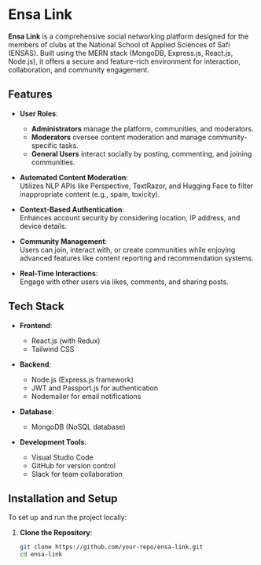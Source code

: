 # Ensa Link

**Ensa Link** is a comprehensive social networking platform designed for the members of clubs at the National School of Applied Sciences of Safi (ENSAS). Built using the MERN stack (MongoDB, Express.js, React.js, Node.js), it offers a secure and feature-rich environment for interaction, collaboration, and community engagement.

## Features

- **User Roles**:  
  - **Administrators** manage the platform, communities, and moderators.  
  - **Moderators** oversee content moderation and manage community-specific tasks.  
  - **General Users** interact socially by posting, commenting, and joining communities.  

- **Automated Content Moderation**:  
  Utilizes NLP APIs like Perspective, TextRazor, and Hugging Face to filter inappropriate content (e.g., spam, toxicity).

- **Context-Based Authentication**:  
  Enhances account security by considering location, IP address, and device details.

- **Community Management**:  
  Users can join, interact with, or create communities while enjoying advanced features like content reporting and recommendation systems.

- **Real-Time Interactions**:  
  Engage with other users via likes, comments, and sharing posts.

## Tech Stack

- **Frontend**:  
  - React.js (with Redux)  
  - Tailwind CSS  

- **Backend**:  
  - Node.js (Express.js framework)  
  - JWT and Passport.js for authentication  
  - Nodemailer for email notifications  

- **Database**:  
  - MongoDB (NoSQL database)

- **Development Tools**:  
  - Visual Studio Code  
  - GitHub for version control  
  - Slack for team collaboration  

## Installation and Setup

To set up and run the project locally:

1. **Clone the Repository**:
   ```bash
   git clone https://github.com/your-repo/ensa-link.git
   cd ensa-link
